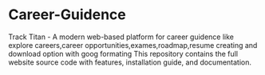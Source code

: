 # Career-Guidence
Track Titan - A modern web-based platform for career guidence like explore careers,career opportunities,exames,roadmap,resume creating and download option with goog formating
This repository contains the full website source code with features, installation guide, and documentation.

